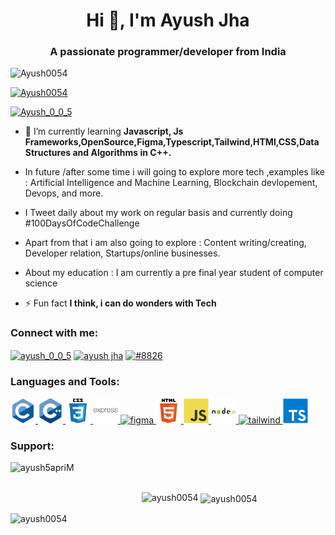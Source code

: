 <h1 align="center">Hi 👋, I'm Ayush Jha</h1>
<h3 align="center">A passionate programmer/developer from India</h3>
<p align="left"> <img src="https://komarev.com/ghpvc/?username=Ayush0054&label=Profile%20views&color=0e75b6&style=flat" alt="Ayush0054" /> </p>

<p align="left"> <a href="https://github.com/ryo-ma/github-profile-trophy"><img src="https://github-profile-trophy.vercel.app/?username=Ayush0054" alt="Ayush0054" /></a> </p>

<p align="left"> <a href="https://twitter.com/Ayush_0_0_5" target="blank"><img src="https://img.shields.io/twitter/follow/Ayush_0_0_5?logo=twitter&style=for-the-badge" alt="Ayush_0_0_5" /></a> </p>

- 🌱 I’m currently learning **Javascript, Js Frameworks,OpenSource,Figma,Typescript,Tailwind,HTMl,CSS,Data Structures and Algorithms in C++.**

- In future /after some time i will going to explore more tech ,examples like : Artificial Intelligence and Machine Learning, Blockchain devlopement, Devops, and more.

- I Tweet daily about my work on regular basis and currently doing #100DaysOfCodeChallenge

- Apart from that i am also going to explore : Content writing/creating, Developer relation, Startups/online businesses.

- About my education : I am currently a pre final year student of computer science

- ⚡ Fun fact **I think, i can do wonders with Tech**

<h3 align="left">Connect with me:</h3>
<p align="left">
<a href="https://twitter.com/ayush_0_0_5" target="blank"><img align="center" src="https://raw.githubusercontent.com/rahuldkjain/github-profile-readme-generator/master/src/images/icons/Social/twitter.svg" alt="ayush_0_0_5" height="30" width="40" /></a>
<a href="https://linkedin.com/in/ayush jha" target="blank"><img align="center" src="https://raw.githubusercontent.com/rahuldkjain/github-profile-readme-generator/master/src/images/icons/Social/linked-in-alt.svg" alt="ayush jha" height="30" width="40" /></a>
<a href="https://discord.gg/#8826" target="blank"><img align="center" src="https://raw.githubusercontent.com/rahuldkjain/github-profile-readme-generator/master/src/images/icons/Social/discord.svg" alt="#8826" height="30" width="40" /></a>
</p>

<h3 align="left">Languages and Tools:</h3>
<p align="left"> <a href="https://www.cprogramming.com/" target="_blank" rel="noreferrer"> <img src="https://raw.githubusercontent.com/devicons/devicon/master/icons/c/c-original.svg" alt="c" width="40" height="40"/> </a> <a href="https://www.w3schools.com/cpp/" target="_blank" rel="noreferrer"> <img src="https://raw.githubusercontent.com/devicons/devicon/master/icons/cplusplus/cplusplus-original.svg" alt="cplusplus" width="40" height="40"/> </a> <a href="https://www.w3schools.com/css/" target="_blank" rel="noreferrer"> <img src="https://raw.githubusercontent.com/devicons/devicon/master/icons/css3/css3-original-wordmark.svg" alt="css3" width="40" height="40"/> </a> <a href="https://expressjs.com" target="_blank" rel="noreferrer"> <img src="https://raw.githubusercontent.com/devicons/devicon/master/icons/express/express-original-wordmark.svg" alt="express" width="40" height="40"/> </a> <a href="https://www.figma.com/" target="_blank" rel="noreferrer"> <img src="https://www.vectorlogo.zone/logos/figma/figma-icon.svg" alt="figma" width="40" height="40"/> </a> <a href="https://www.w3.org/html/" target="_blank" rel="noreferrer"> <img src="https://raw.githubusercontent.com/devicons/devicon/master/icons/html5/html5-original-wordmark.svg" alt="html5" width="40" height="40"/> </a> <a href="https://developer.mozilla.org/en-US/docs/Web/JavaScript" target="_blank" rel="noreferrer"> <img src="https://raw.githubusercontent.com/devicons/devicon/master/icons/javascript/javascript-original.svg" alt="javascript" width="40" height="40"/> </a> <a href="https://nodejs.org" target="_blank" rel="noreferrer"> <img src="https://raw.githubusercontent.com/devicons/devicon/master/icons/nodejs/nodejs-original-wordmark.svg" alt="nodejs" width="40" height="40"/> </a> <a href="https://tailwindcss.com/" target="_blank" rel="noreferrer"> <img src="https://www.vectorlogo.zone/logos/tailwindcss/tailwindcss-icon.svg" alt="tailwind" width="40" height="40"/> </a> <a href="https://www.typescriptlang.org/" target="_blank" rel="noreferrer"> <img src="https://raw.githubusercontent.com/devicons/devicon/master/icons/typescript/typescript-original.svg" alt="typescript" width="40" height="40"/> </a> </p>

<h3 align="left">Support:</h3>
<p><a href="https://www.buymeacoffee.com/ayush5apriM"> <img align="left" src="https://cdn.buymeacoffee.com/buttons/v2/default-yellow.png" height="50" width="210" alt="ayush5apriM" /></a></p><br><br>

<p><img align="left" src="https://github-readme-stats.vercel.app/api/top-langs?username=ayush0054&show_icons=true&locale=en&layout=compact" alt="ayush0054" /></p>

<p>&nbsp;<img align="center" src="https://github-readme-stats.vercel.app/api?username=ayush0054&show_icons=true&locale=en" alt="ayush0054" /></p>

<p><img align="center" src="https://github-readme-streak-stats.herokuapp.com/?user=ayush0054&" alt="ayush0054" /></p>

